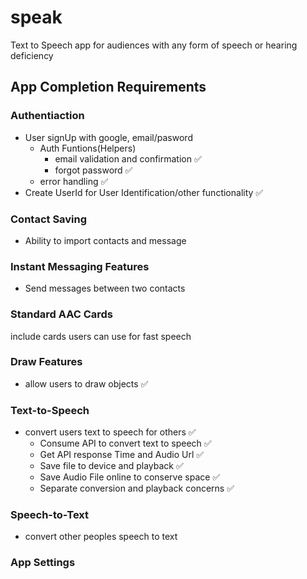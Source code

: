 # speak
Text to Speech app for audiences with any form of speech or hearing deficiency

## App Completion Requirements

### Authentiaction
- User signUp with google, email/pasword
    - Auth Funtions(Helpers)
        - email validation and confirmation ✅
        - forgot password ✅
    - error handling ✅
- Create UserId for User Identification/other functionality ✅

### Contact Saving
- Ability to import contacts and message

### Instant Messaging Features
- Send messages between two contacts

### Standard AAC Cards
include cards users can use for fast speech

### Draw Features
- allow users to draw objects ✅

### Text-to-Speech
- convert users text to speech for others ✅
    - Consume API to convert text to speech ✅
    - Get API response Time and Audio Url ✅
    - Save file to device and playback ✅
    - Save Audio File online to conserve space ✅
    - Separate conversion and playback concerns ✅

### Speech-to-Text
- convert other peoples speech to text

### App Settings

